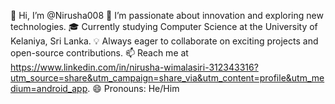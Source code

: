 
👋 Hi, I’m @Nirusha008
🚀 I’m passionate about innovation and exploring new technologies.
🎓 Currently studying Computer Science at the University of Kelaniya, Sri Lanka.
💡 Always eager to collaborate on exciting projects and open-source contributions.
📫 Reach me at https://www.linkedin.com/in/nirusha-wimalasiri-312343316?utm_source=share&utm_campaign=share_via&utm_content=profile&utm_medium=android_app.
😄 Pronouns: He/Him



<!---
Nirusha008/Nirusha008 is a ✨ special ✨ repository because its `README.md` (this file) appears on your GitHub profile.
You can click the Preview link to take a look at your changes.
--->
